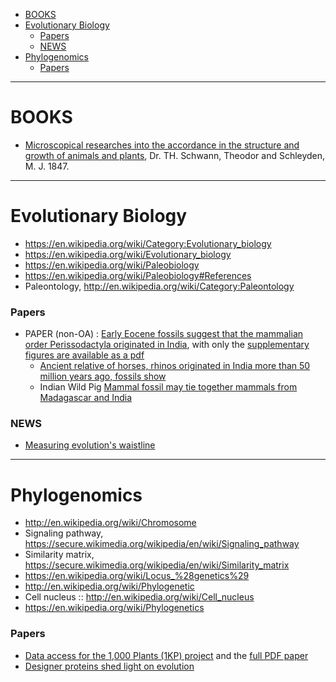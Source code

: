 * [BOOKS](#books)
* [Evolutionary Biology](#evolutionary-biology)
   - [Papers](#papers)
   - [NEWS](#news)
* [Phylogenomics](#phylogenomics)
   - [Papers](#papers)
   
----

# BOOKS
* [Microscopical researches into the accordance in the structure and growth of animals and plants](http://vlp.mpiwg-berlin.mpg.de/pdf/lit28715_Hi.pdf), Dr. TH. Schwann, Theodor and Schleyden, M. J. 1847.

----

# Evolutionary Biology
* https://en.wikipedia.org/wiki/Category:Evolutionary_biology
* https://en.wikipedia.org/wiki/Evolutionary_biology
* https://en.wikipedia.org/wiki/Paleobiology
* https://en.wikipedia.org/wiki/Paleobiology#References
* Paleontology, http://en.wikipedia.org/wiki/Category:Paleontology

### Papers
* PAPER (non-OA) : [Early Eocene fossils suggest that the mammalian order Perissodactyla originated in India](http://www.nature.com/ncomms/2014/141120/ncomms6570/full/ncomms6570.html), with only the [supplementary figures are available as a pdf](http://www.nature.com/ncomms/2014/141120/ncomms6570/extref/ncomms6570-s1.pdf)
   * [Ancient relative of horses, rhinos originated in India more than 50 million years ago, fossils show](http://hub.jhu.edu/2014/11/20/india-fossils-perissodactyla)
   * Indian Wild Pig [Mammal fossil may tie together mammals from Madagascar and India](http://www.washingtonpost.com/national/health-science/mammal-fossil-may-tie-together-mammals-from-madagascar-and-india/2014/11/24/9af9a7a0-718f-11e4-ad12-3734c461eab6_story.html)

### NEWS
* [Measuring evolution's waistline](http://phys.org/news/2011-06-evolutions-waistline.html)

----

# Phylogenomics
* http://en.wikipedia.org/wiki/Chromosome
* Signaling pathway, https://secure.wikimedia.org/wikipedia/en/wiki/Signaling_pathway
* Similarity matrix, https://secure.wikimedia.org/wikipedia/en/wiki/Similarity_matrix
* https://en.wikipedia.org/wiki/Locus_%28genetics%29
* http://en.wikipedia.org/wiki/Phylogenetic
* Cell nucleus :: http://en.wikipedia.org/wiki/Cell_nucleus
* https://en.wikipedia.org/wiki/Phylogenetics

### Papers
* [Data access for the 1,000 Plants (1KP) project](http://www.gigasciencejournal.com/content/3/1/17) and the [full PDF paper](http://www.gigasciencejournal.com/content/pdf/2047-217X-3-17.pdf)
* [Designer proteins shed light on evolution](http://www.riken.jp/en/pr/topics/2014/20141020_1/)


